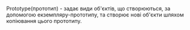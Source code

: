 Prototype(прототип) - задає види об'єктів, що створюються, за допомогою екземпляру-прототипу,
 та створює нові об'єкти шляхом копіювання цього прототипу.